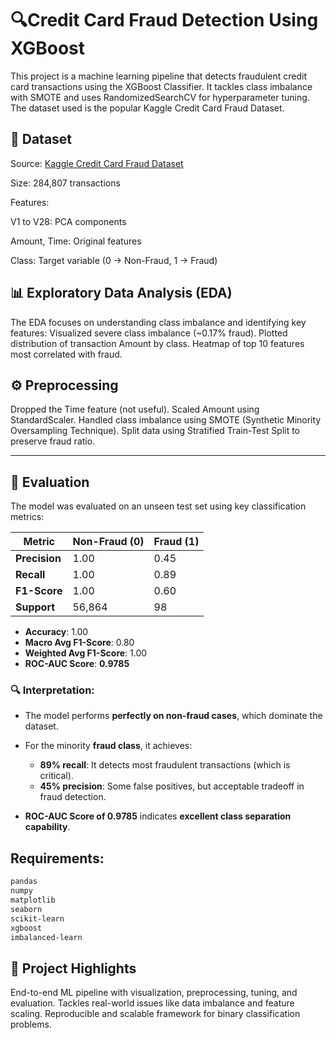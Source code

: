 # **🔍Credit Card Fraud Detection Using XGBoost**

This project is a machine learning pipeline that detects fraudulent credit card transactions using the XGBoost Classifier. It tackles class imbalance with SMOTE and uses RandomizedSearchCV for hyperparameter tuning. The dataset used is the popular Kaggle Credit Card Fraud Dataset.

## 📁 Dataset

Source: [Kaggle Credit Card Fraud Dataset](https://www.kaggle.com/datasets/mlg-ulb/creditcardfraud)

Size: 284,807 transactions

Features:

V1 to V28: PCA components

Amount, Time: Original features

Class: Target variable (0 → Non-Fraud, 1 → Fraud)

## 📊 Exploratory Data Analysis (EDA)

The EDA focuses on understanding class imbalance and identifying key features:
Visualized severe class imbalance (~0.17% fraud).
Plotted distribution of transaction Amount by class.
Heatmap of top 10 features most correlated with fraud.

## ⚙️ Preprocessing

Dropped the Time feature (not useful).
Scaled Amount using StandardScaler.
Handled class imbalance using SMOTE (Synthetic Minority Oversampling Technique).
Split data using Stratified Train-Test Split to preserve fraud ratio.


---

## 🧪 Evaluation

The model was evaluated on an unseen test set using key classification metrics:

| Metric        | Non-Fraud (0) | Fraud (1) |
| ------------- | ------------- | --------- |
| **Precision** | 1.00          | 0.45      |
| **Recall**    | 1.00          | 0.89      |
| **F1-Score**  | 1.00          | 0.60      |
| **Support**   | 56,864        | 98        |

* **Accuracy**: 1.00
* **Macro Avg F1-Score**: 0.80
* **Weighted Avg F1-Score**: 1.00
* **ROC-AUC Score**: **0.9785**

### 🔍 Interpretation:

* The model performs **perfectly on non-fraud cases**, which dominate the dataset.
* For the minority **fraud class**, it achieves:

  * **89% recall**: It detects most fraudulent transactions (which is critical).
  * **45% precision**: Some false positives, but acceptable tradeoff in fraud detection.
* **ROC-AUC Score of 0.9785** indicates **excellent class separation capability**.



## Requirements:
```bash
pandas
numpy
matplotlib
seaborn
scikit-learn
xgboost
imbalanced-learn
```  
## 📌 Project Highlights

End-to-end ML pipeline with visualization, preprocessing, tuning, and evaluation.
Tackles real-world issues like data imbalance and feature scaling.
Reproducible and scalable framework for binary classification problems.

